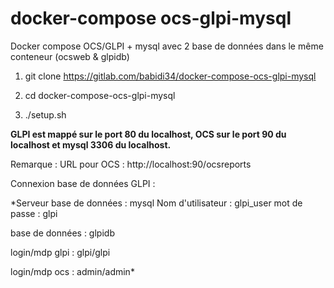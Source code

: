 # docker-compose ocs-glpi-mysql

Docker compose OCS/GLPI + mysql avec 2 base de données dans le même conteneur (ocsweb & glpidb)


1) git clone https://gitlab.com/babidi34/docker-compose-ocs-glpi-mysql

2) cd docker-compose-ocs-glpi-mysql

3)  ./setup.sh

**GLPI est mappé sur le port 80 du localhost, OCS sur le port 90 du localhost et mysql 3306 du localhost.**


Remarque : URL pour OCS :  http://localhost:90/ocsreports


Connexion base de données GLPI :

*Serveur base de données : mysql
Nom d'utilisateur : glpi_user
mot de passe : glpi

base de données : glpidb


login/mdp glpi : glpi/glpi

login/mdp ocs : admin/admin*
